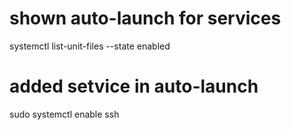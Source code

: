 
# shown auto-launch for services
systemctl list-unit-files --state enabled

# added setvice in auto-launch
sudo systemctl enable ssh
